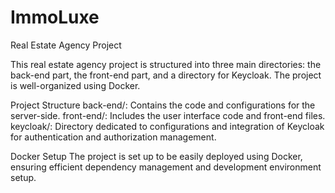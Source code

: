 # ImmoLuxe
Real Estate Agency Project

This real estate agency project is structured into three main directories: the back-end part, the front-end part, and a directory for Keycloak. The project is well-organized using Docker.

Project Structure
back-end/: Contains the code and configurations for the server-side.
front-end/: Includes the user interface code and front-end files.
keycloak/: Directory dedicated to configurations and integration of Keycloak for authentication and authorization management.

Docker Setup
The project is set up to be easily deployed using Docker, ensuring efficient dependency management and development environment setup.
